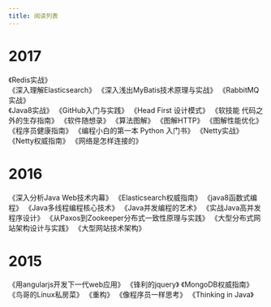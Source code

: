```yaml
---
title: 阅读列表
---
```

# 2017
《Redis实战》                   
《深入理解Elasticsearch》
《深入浅出MyBatis技术原理与实战》 
《RabbitMQ实战》   
《Java8实战》 
《GitHub入门与实践》
《Head First 设计模式》
《软技能 代码之外的生存指南》
《软件随想录》 
《算法图解》
《图解HTTP》
《图解性能优化》
《程序员健康指南》
《编程小白的第一本 Python 入门书》
《Netty实战》
《Netty权威指南》
《网络是怎样连接的》
# 2016
《深入分析Java Web技术内幕》
《Elasticsearch权威指南》
《java8函数式编程》
《Java多线程编程核心技术》
《Java并发编程的艺术》
《实战Java高并发程序设计》
《从Paxos到Zookeeper分布式一致性原理与实践》
《大型分布式网站架构设计与实践》
《大型网站技术架构》
# 2015
《用angularjs开发下一代web应用》
《锋利的jquery》
《MongoDB权威指南》
《鸟哥的Linux私房菜》
《重构》
《像程序员一样思考》
《Thinking in Java》

